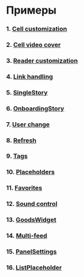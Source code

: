 # Примеры

### 1. [Cell customization](CustomCell.md)
### 2. [Cell video cover](VideoCover.md)
### 3. [Reader customization](Reader.md)
### 4. [Link handling](Links.md)
### 5. [SingleStory](SingleStory.md)
### 6. [OnboardingStory](OnboardingStory.md)
### 7. [User change](UserChange.md)
### 8. [Refresh](Refresh.md)
### 9. [Tags](Tags.md)
### 10. [Placeholders](Placeholders.md)
### 11. [Favorites](Favorites.md)
### 12. [Sound control](Sound.md)
### 13. [GoodsWidget](GoodsWidget.md)
### 14. [Multi-feed](Multifeed.md)
### 15. [PanelSettings](PanelSettings.md)
### 16. [ListPlaceholder](ListPlaceholder.md)

